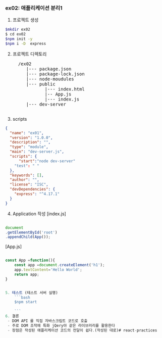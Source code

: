 ### ex02: 애플리케이션 분리1
1. 프로젝트 생성 
```bash
$mkdir ex02
$ cd ex02
$npm init -y
$npm i -D  express
```
2. 프로젝트 디렉토리
   <pre>
     /ex02
        |--- package.json
        |--- package-lock.json
        |--- node-moudules
        |--- public
               |--- index.html
               |-- App.js
               |--- index.js
        |--- dev-server  
    </pre>     
3. scripts
```json
{
  "name": "ex01",
  "version": "1.0.0",
  "description": "",
  "type": "module",
  "main": "dev-server.js",
  "scripts": {
      "start":"node dev-server"
    "test": " "
  },
  "keywords": [],
  "author": "",
  "license": "ISC",
  "devDependencies": {
    "express": "^4.17.1"
  }
}
```
4. Application 작성
[index.js]
```javascript

document
.getElementById('root')
.appendChild(App());

```
[App.js]
```javascript

const App =function(){
    const app =document.createElement('h1');
    app.textContent='Hello World';
    return app;
}


5. 테스트 (테스트 서버 실행)
    ```bash
    $npm start
  
    ```
6. 결론
 - DOM API 를 직접 자바스크립트 코드로 호출
 - 주로 DOM 조작에 특화 jQery아 같은 라이브러리를 활용한다
 - 장점은 작성된 애플리케이션 코드의 전달이 쉽다.(작성된 대로)# react-practices
